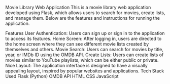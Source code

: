 
Movie Library Web Application
This is a movie library web application developed using Flask, which allows users to search for movies, create lists, and manage them. Below are the features and instructions for running the application.

Features
User Authentication: Users can sign up or sign in to the application to access its features.
Home Screen: After logging in, users are directed to the home screen where they can see different movie lists created by themselves and others.
Movie Search: Users can search for movies by title, year, or IMDb ID using the OMDB API.
Create Lists: Users can create lists of movies similar to YouTube playlists, which can be either public or private.
Nice Layout: The application interface is designed to have a visually appealing layout, inspired by popular websites and applications.
Tech Stack Used
Flask (Python)
OMDB API
HTML
CSS
JavaScript
